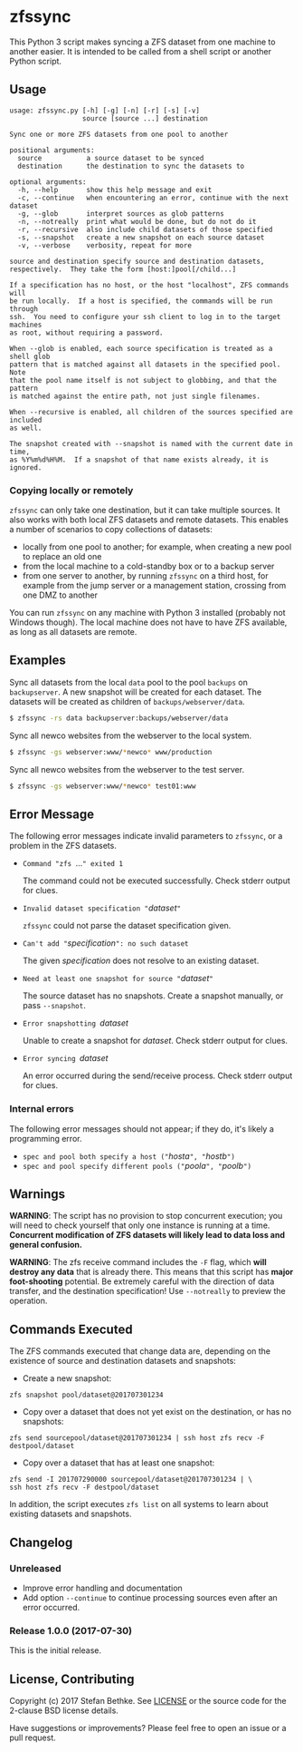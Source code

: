 # zfssync

This Python 3 script makes syncing a ZFS dataset from one machine to another
easier.  It is intended to be called from a shell script or another Python
script.

## Usage

```
usage: zfssync.py [-h] [-g] [-n] [-r] [-s] [-v]
                  source [source ...] destination

Sync one or more ZFS datasets from one pool to another

positional arguments:
  source           a source dataset to be synced
  destination      the destination to sync the datasets to

optional arguments:
  -h, --help       show this help message and exit
  -c, --continue   when encountering an error, continue with the next dataset
  -g, --glob       interpret sources as glob patterns
  -n, --notreally  print what would be done, but do not do it
  -r, --recursive  also include child datasets of those specified
  -s, --snapshot   create a new snapshot on each source dataset
  -v, --verbose    verbosity, repeat for more

source and destination specify source and destination datasets,
respectively.  They take the form [host:]pool[/child...]

If a specification has no host, or the host "localhost", ZFS commands will
be run locally.  If a host is specified, the commands will be run through
ssh.  You need to configure your ssh client to log in to the target machines
as root, without requiring a password.

When --glob is enabled, each source specification is treated as a shell glob
pattern that is matched against all datasets in the specified pool.  Note
that the pool name itself is not subject to globbing, and that the pattern
is matched against the entire path, not just single filenames.

When --recursive is enabled, all children of the sources specified are included
as well.

The snapshot created with --snapshot is named with the current date in time,
as %Y%m%d%H%M.  If a snapshot of that name exists already, it is ignored.
```

### Copying locally or remotely

`zfssync` can only take one destination, but it can take multiple sources.  It
also works with both local ZFS datasets and remote datasets.  This enables a
number of scenarios to copy collections of datasets:

* locally from one pool to another; for example, when creating a new pool to
  replace an old one
* from the local machine to a cold-standby box or to a backup server
* from one server to another, by running `zfssync` on a third host, for example
  from the jump server or a management station, crossing from one DMZ to another

You can run `zfssync` on any machine with Python 3 installed (probably not
Windows though). The local machine does not have to have ZFS available, as long
as all datasets are remote.


## Examples

Sync all datasets from the local `data` pool to the pool `backups` on
`backupserver`. A new snapshot will be created for each dataset.  The datasets
will be created as children of `backups/webserver/data`.

```sh
$ zfssync -rs data backupserver:backups/webserver/data
```

Sync all newco websites from the webserver to the local system.

```sh
$ zfssync -gs webserver:www/*newco* www/production
```

Sync all newco websites from the webserver to the test server.

```sh
$ zfssync -gs webserver:www/*newco* test01:www
```


## Error Message

The following error messages indicate invalid parameters to `zfssync`, or a
problem in the ZFS datasets.

* `Command "zfs `...`" exited 1`

  The command could not be executed successfully.  Check stderr output for
  clues.

* `Invalid dataset specification "`_dataset_`"`

  `zfssync` could not parse the dataset specification given.

* `Can't add "`_specification_`": no such dataset`

  The given _specification_ does not resolve to an existing dataset.

* `Need at least one snapshot for source "`_dataset_`"`

  The source dataset has no snapshots. Create a snapshot manually, or pass
  `--snapshot`.

* `Error snapshotting `_dataset_

  Unable to create a snapshot for _dataset_. Check stderr output for clues.

* `Error syncing `_dataset_

  An error occurred during the send/receive process. Check stderr output for
  clues.

### Internal errors

The following error messages should not appear; if they do, it's likely a
programming error.

* `spec and pool both specify a host ("`_hosta_`", "`_hostb_`")`
* `spec and pool specify different pools ("`_poola_`", "`_poolb_`")`

## Warnings

**WARNING**: The script has no provision to stop concurrent execution; you will
need to check yourself that only one instance is running at a time.
**Concurrent modification of ZFS datasets will likely lead to data loss and
general confusion.**

**WARNING**: The zfs receive command includes the `-F` flag, which **will
destroy any data** that is already there.  This means that this script has
**major foot-shooting** potential.  Be extremely careful with the direction
of data transfer, and the destination specification! Use `--notreally` to
preview the operation.

## Commands Executed

The ZFS commands executed that change data are, depending on the existence of
source and destination datasets and snapshots:

* Create a new snapshot:
```
zfs snapshot pool/dataset@201707301234
```

* Copy over a dataset that does not yet exist on the destination, or has no snapshots:
```
zfs send sourcepool/dataset@201707301234 | ssh host zfs recv -F destpool/dataset
```

* Copy over a dataset that has at least one snapshot:
```
zfs send -I 201707290000 sourcepool/dataset@201707301234 | \
ssh host zfs recv -F destpool/dataset
```

In addition, the script executes `zfs list` on all systems to learn about
existing datasets and snapshots.

## Changelog

### Unreleased

* Improve error handling and documentation
* Add option `--continue` to continue processing sources even after an error
  occurred.

### Release 1.0.0 (2017-07-30)

This is the initial release.

## License, Contributing

Copyright (c) 2017 Stefan Bethke.  See [LICENSE](LICENSE) or the source code for the
2-clause BSD license details.

Have suggestions or improvements? Please feel free to open an issue or a pull
request.
